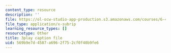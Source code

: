 ```yaml
---
content_type: resource
description: ''
file: https://ol-ocw-studio-app-production.s3.amazonaws.com/courses/6-451-principles-of-digital-communication-ii-spring-2005/569b9e7d4587a6962f752cf0f40b9fe6_3eqYo1LCGdw.srt
file_type: application/x-subrip
learning_resource_types: []
resourcetype: Other
title: 3play caption file
uid: 569b9e7d-4587-a696-2f75-2cf0f40b9fe6
---
```

